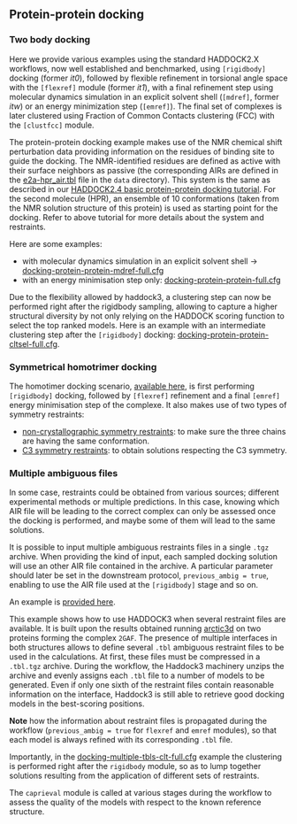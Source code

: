 ## Protein-protein docking

### Two body docking

Here we provide various examples using the standard HADDOCK2.X workflows, now well established and benchmarked, using `[rigidbody]` docking (former *it0*), followed by flexible refinement in torsional angle space with the `[flexref]` module (former *it1*), with a final refinement step using molecular dynamics simulation in an explicit solvent shell (`[mdref]`, former *itw*) or an energy minimization step (`[emref]`).
The final set of complexes is later clustered using Fraction of Common Contacts clustering (FCC) with the `[clustfcc]` module.

The protein-protein docking example makes use of the NMR chemical shift perturbation data providing information on the residues of binding site to guide the docking.
The NMR-identified residues are defined as active with their surface neighbors as passive (the corresponding AIRs are defined in the [e2a-hpr_air.tbl](../examples/docking-protein-protein/data/e2a-hpr_air.tbl) file in the `data` directory).
This system is the same as described in our [HADDOCK2.4 basic protein-protein docking tutorial](https://www.bonvinlab.org/education/HADDOCK24/HADDOCK24-protein-protein-basic/).
For the second molecule (HPR), an ensemble of 10 conformations (taken from the NMR solution structure of this protein) is used as starting point for the docking.
Refer to above tutorial for more details about the system and restraints.

Here are some examples:
- with molecular dynamics simulation in an explicit solvent shell -> [docking-protein-protein-mdref-full.cfg](https://github.com/haddocking/haddock3/blob/main/examples/docking-protein-protein/docking-protein-protein-mdref-full.cfg)
- with an energy minimisation step only: [docking-protein-protein-full.cfg](https://github.com/haddocking/haddock3/blob/main/examples/docking-protein-protein/docking-protein-protein-full.cfg)

Due to the flexibility allowed by haddock3, a clustering step can now be performed right after the rigidbody sampling, allowing to capture a higher structural diversity by not only relying on the HADDOCK scoring function to select the top ranked models.
Here is an example with an intermediate clustering step after the `[rigidbody]` docking: [docking-protein-protein-cltsel-full.cfg](https://github.com/haddocking/haddock3/blob/main/examples/docking-protein-protein/docking-protein-protein-cltsel-full.cfg).


### Symmetrical homotrimer docking 

The homotimer docking scenario, [available here](https://github.com/haddocking/haddock3/tree/main/examples/docking-protein-homotrimer), is first performing `[rigidbody]` docking, followed by `[flexref]` refinement and a final `[emref]` energy minimisation step of the complexe.
It also makes use of two types of symmetry restraints:
- [non-crystallographic symmetry restraints](../symmetry_restraints.md#non-crystallographic-symmetry): to make sure the three chains are having the same conformation.
- [C3 symmetry restraints](../symmetry_restraints.md#rotational-symmetry): to obtain solutions respecting the C3 symmetry.


### Multiple ambiguous files

In some case, restraints could be obtained from various sources; different experimental methods or multiple predictions.
In this case, knowing which AIR file will be leading to the correct complex can only be assessed once the docking is performed, and maybe some of them will lead to the same solutions.

It is possible to input multiple ambiguous restraints files in a single `.tgz` archive.
When providing the kind of input, each sampled docking solution will use an other AIR file contained in the archive.
A particular parameter should later be set in the downstream protocol, `previous_ambig = true`, enabling to use the AIR file used at the `[rigidbody]` stage and so on.

An example is [provided here](https://github.com/haddocking/haddock3/tree/main/examples/docking-multiple-ambig).

This example shows how to use HADDOCK3 when several restraint files are available.
It is built upon the results obtained running [arctic3d](https://github.com/haddocking/arctic3d) on two proteins forming the complex `2GAF`.
The presence of multiple interfaces in both structures allows to define several `.tbl` ambiguous restraint files to be used in the calculations.
At first, these files must be compressed in a `.tbl.tgz` archive.
During the workflow, the Haddock3 machinery unzips the archive and evenly assigns each `.tbl` file to a number of models to be generated.
Even if only one sixth of the restraint files contain reasonable information on the interface, Haddock3 is still able to retrieve good docking models in the best-scoring positions.

__Note__ how the information about restraint files is propagated during the workflow (`previous_ambig = true` for `flexref` and `emref` modules), so that each model is always refined with its corresponding `.tbl` file.

Importantly, in the [docking-multiple-tbls-clt-full.cfg](https://github.com/haddocking/haddock3/tree/main/examples/docking-multiple-ambig/docking-multiple-tbls-clt-full.cfg) example the clustering is performed right after the `rigidbody` module, so as to lump together solutions resulting from the application of different sets of restraints.

The `caprieval` module is called at various stages during the workflow to assess the quality of the models with respect to the known reference structure.
